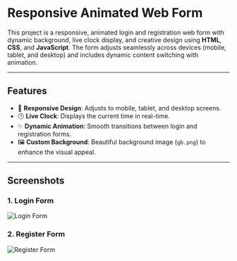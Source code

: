 # Responsive Animated Web Form

This project is a responsive, animated login and registration web form with dynamic background, live clock display, and creative design using **HTML**, **CSS**, and **JavaScript**. The form adjusts seamlessly across devices (mobile, tablet, and desktop) and includes dynamic content switching with animation.

---

## Features

- 🌟 **Responsive Design**: Adjusts to mobile, tablet, and desktop screens.
- 🕒 **Live Clock**: Displays the current time in real-time.
- ✨ **Dynamic Animation**: Smooth transitions between login and registration forms.
- 🖼️ **Custom Background**: Beautiful background image (`gb.png`) to enhance the visual appeal.

---

## Screenshots

### 1. **Login Form**
![Login Form](./login.png)

### 2. **Register Form**
![Register Form](./register.png)
